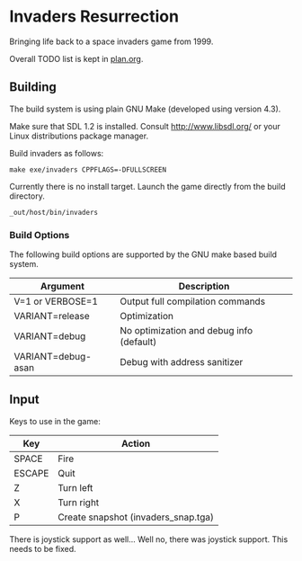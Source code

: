 # Invaders Resurrection

Bringing life back to a space invaders game from 1999.

Overall TODO list is kept in [plan.org](plan.org).

## Building

The build system is using plain GNU Make (developed using version 4.3).

Make sure that SDL 1.2 is installed.
Consult http://www.libsdl.org/ or your Linux distributions package manager.

Build invaders as follows:

    make exe/invaders CPPFLAGS=-DFULLSCREEN

Currently there is no install target.
Launch the game directly from the build directory.

    _out/host/bin/invaders

### Build Options

The following build options are supported by the GNU make based build system.

| Argument           | Description                              |
|--------------------|------------------------------------------|
| V=1 or VERBOSE=1   | Output full compilation commands         |
| VARIANT=release    | Optimization                             |
| VARIANT=debug      | No optimization and debug info (default) |
| VARIANT=debug-asan | Debug with address sanitizer             |

## Input

Keys to use in the game:

| Key    | Action                              |
|--------|-------------------------------------|
| SPACE  | Fire                                |
| ESCAPE | Quit                                |
| Z      | Turn left                           |
| X      | Turn right                          |
| P      | Create snapshot (invaders_snap.tga) |

There is joystick support as well...
Well no, there was joystick support.
This needs to be fixed.
